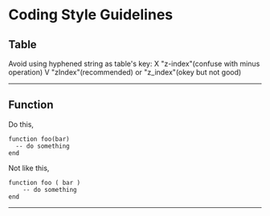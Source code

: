 Coding Style Guidelines
======

Table
------

Avoid using hyphened string as table's key:
X "z-index"(confuse with minus operation)
V "zIndex"(recommended) or "z_index"(okey but not good)

- - -

Function
------

Do this,

```
function foo(bar)
  -- do something
end
```
Not like this,

```
function foo ( bar )
    -- do something
end
```
- - -


